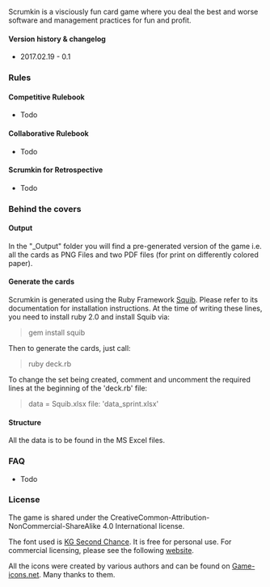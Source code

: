 Scrumkin is a visciously fun card game where you deal the best and worse software and management practices for fun and profit.

#### Version history & changelog

* 2017.02.19 - 0.1

### Rules

#### Competitive Rulebook

* Todo

#### Collaborative Rulebook

* Todo

#### Scrumkin for Retrospective

* Todo

### Behind the covers

#### Output

In the "\_Output" folder you will find a pre-generated version of the game i.e. all the cards as PNG Files and two PDF files (for print on differently colored paper).

#### Generate the cards

Scrumkin is generated using the Ruby Framework [Squib](https://github.com/andymeneely/squib). Please refer to its documentation for installation instructions. At the time of writing these lines, you need to install ruby 2.0 and install Squib via:

> gem install squib

Then to generate the cards, just call:

> ruby deck.rb

To change the set being created, comment and uncomment the required lines at the beginning of the 'deck.rb' file:

> data = Squib.xlsx file: 'data_sprint.xlsx'

#### Structure

All the data is to be found in the MS Excel files.

### FAQ

* Todo

### License

The game is shared under the CreativeCommon-Attribution-NonCommercial-ShareAlike 4.0 International license.

The font used is [KG Second Chance](http://www.dafont.com/kg-second-chances.font). It is free for personal use. For commercial licensing, please see the following [website](http://kimberlygeswein.com).

All the icons were created by various authors and can be found on [Game-icons.net](http://game-icons.net/). Many thanks to them.

